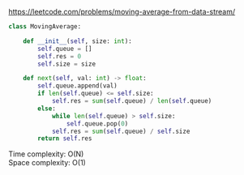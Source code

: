 <https://leetcode.com/problems/moving-average-from-data-stream/>
```python
class MovingAverage:

    def __init__(self, size: int):
        self.queue = []
        self.res = 0
        self.size = size

    def next(self, val: int) -> float:
        self.queue.append(val)
        if len(self.queue) <= self.size:
            self.res = sum(self.queue) / len(self.queue)
        else:
            while len(self.queue) > self.size:
                self.queue.pop(0)
            self.res = sum(self.queue) / self.size
        return self.res
```
Time complexity: O(N)  
Space complexity: O(1)
